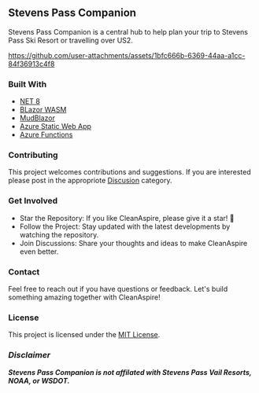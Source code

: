 ## Stevens Pass Companion
Stevens Pass Companion is a central hub to help plan your trip to Stevens Pass Ski Resort or travelling over US2.

https://github.com/user-attachments/assets/1bfc666b-6369-44aa-a1cc-84f36913c4f8

### Built With
- [NET 8](https://dotnet.microsoft.com/en-us/)
- [BLazor WASM](https://dotnet.microsoft.com/en-us/apps/aspnet/web-apps/blazor)
- [MudBlazor](https://mudblazor.com)
- [Azure Static Web App](https://azure.microsoft.com/en-us/products/app-service/static)
- [Azure Functions](https://azure.microsoft.com/en-us/products/functions)

### Contributing
This project welcomes contributions and suggestions. If you are interested please post in the appropriote [Discusion](https://github.com/seanrco/stevens-pass-companion/discussions) category. 

### Get Involved
- Star the Repository: If you like CleanAspire, please give it a star! 🌟
- Follow the Project: Stay updated with the latest developments by watching the repository.
- Join Discussions: Share your thoughts and ideas to make CleanAspire even better.

### Contact
Feel free to reach out if you have questions or feedback. Let's build something amazing together with CleanAspire!

### License
This project is licensed under the [MIT License](https://github.com/seanrco/stevens-pass-companion?tab=MIT-1-ov-file#readme).

### ***Disclaimer***
***Stevens Pass Companion is not affilated with Stevens Pass Vail Resorts, NOAA, or WSDOT.***


